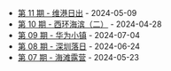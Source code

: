 * [第 11 期 - 维港日出](https://lifei.life/posts/11-维港日出) - 2024-05-09
* [第 10 期 - 西环海滨（二）](https://lifei.life/posts/10-西环海滨（二）) - 2024-04-28
* [第 09 期 - 华为小镇](https://lifei.life/posts/09-华为小镇) - 2024-07-04
* [第 08 期 - 深圳落日](https://lifei.life/posts/08-深圳落日) - 2024-06-24
* [第 07 期 - 海滩露营](https://lifei.life/posts/07-海滩露营) - 2024-05-23
